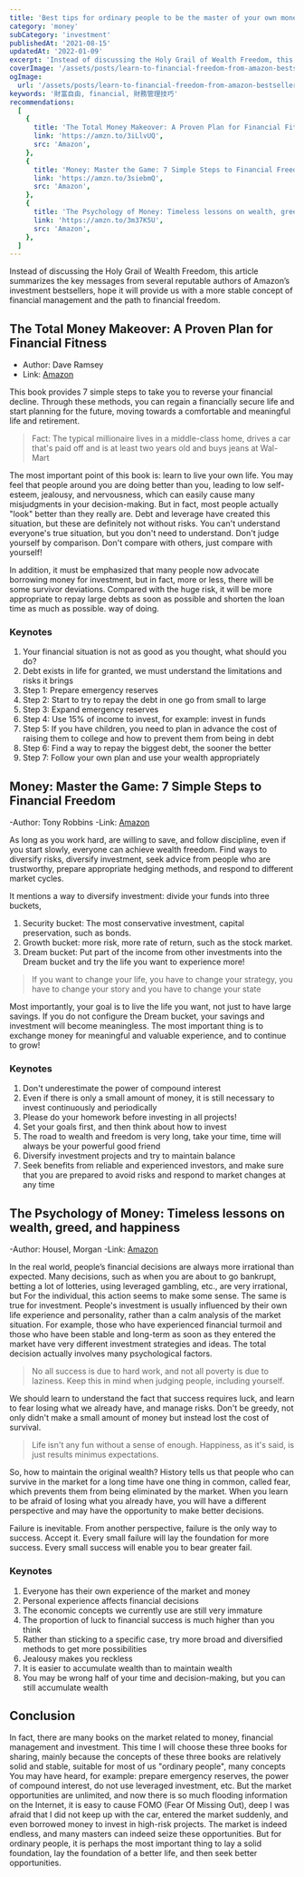 ```yaml
---
title: 'Best tips for ordinary people to be the master of your own money and life | learning from Amazon investment bestsellers'
category: 'money'
subCategory: 'investment'
publishedAt: '2021-08-15'
updatedAt: '2022-01-09'
excerpt: 'Instead of discussing the Holy Grail of Wealth Freedom, this article summarizes the key messages from several reputable authors of Amazon’s investment bestsellers, hope it will provide us with a more stable concept of financial management and the path to financial freedom.'
coverImage: '/assets/posts/learn-to-financial-freedom-from-amazon-bestsellers/cover.jpg'
ogImage:
  url: '/assets/posts/learn-to-financial-freedom-from-amazon-bestsellers/cover.jpg'
keywords: '財富自由, financial, 財務管理技巧'
recommendations:
  [
    {
      title: 'The Total Money Makeover: A Proven Plan for Financial Fitness',
      link: 'https://amzn.to/3iLlvUQ',
      src: 'Amazon',
    },
    {
      title: 'Money: Master the Game: 7 Simple Steps to Financial Freedom',
      link: 'https://amzn.to/3siebmQ',
      src: 'Amazon',
    },
    {
      title: 'The Psychology of Money: Timeless lessons on wealth, greed, and happiness',
      link: 'https://amzn.to/3m37K5U',
      src: 'Amazon',
    },
  ]
---
```


Instead of discussing the Holy Grail of Wealth Freedom, this article summarizes the key messages from several reputable authors of Amazon’s investment bestsellers, hope it will provide us with a more stable concept of financial management and the path to financial freedom.

## The Total Money Makeover: A Proven Plan for Financial Fitness

- Author: Dave Ramsey
- Link: [Amazon](https://amzn.to/3iLlvUQ)

This book provides 7 simple steps to take you to reverse your financial decline. Through these methods, you can regain a financially secure life and start planning for the future, moving towards a comfortable and meaningful life and retirement.

> Fact: The typical millionaire lives in a middle-class home, drives a car that's paid off and is at least two years old and buys jeans at Wal-Mart

The most important point of this book is: learn to live your own life. You may feel that people around you are doing better than you, leading to low self-esteem, jealousy, and nervousness, which can easily cause many misjudgments in your decision-making. But in fact, most people actually "look" better than they really are. Debt and leverage have created this situation, but these are definitely not without risks. You can't understand everyone's true situation, but you don't need to understand. Don't judge yourself by comparison. Don't compare with others, just compare with yourself!

In addition, it must be emphasized that many people now advocate borrowing money for investment, but in fact, more or less, there will be some survivor deviations. Compared with the huge risk, it will be more appropriate to repay large debts as soon as possible and shorten the loan time as much as possible. way of doing.

### Keynotes

1. Your financial situation is not as good as you thought, what should you do?
2. Debt exists in life for granted, we must understand the limitations and risks it brings
3. Step 1: Prepare emergency reserves
4. Step 2: Start to try to repay the debt in one go from small to large
5. Step 3: Expand emergency reserves
6. Step 4: Use 15% of income to invest, for example: invest in funds
7. Step 5: If you have children, you need to plan in advance the cost of raising them to college and how to prevent them from being in debt
8. Step 6: Find a way to repay the biggest debt, the sooner the better
9. Step 7: Follow your own plan and use your wealth appropriately

## Money: Master the Game: 7 Simple Steps to Financial Freedom

-Author: Tony Robbins
-Link: [Amazon](https://amzn.to/3siebmQ)

As long as you work hard, are willing to save, and follow discipline, even if you start slowly, everyone can achieve wealth freedom. Find ways to diversify risks, diversify investment, seek advice from people who are trustworthy, prepare appropriate hedging methods, and respond to different market cycles.

It mentions a way to diversify investment: divide your funds into three buckets,

1. Security bucket: The most conservative investment, capital preservation, such as bonds.
2. Growth bucket: more risk, more rate of return, such as the stock market.
3. Dream bucket: Put part of the income from other investments into the Dream bucket and try the life you want to experience more!

> If you want to change your life, you have to change your strategy, you have to change your story and you have to change your state

Most importantly, your goal is to live the life you want, not just to have large savings. If you do not configure the Dream bucket, your savings and investment will become meaningless. The most important thing is to exchange money for meaningful and valuable experience, and to continue to grow!

### Keynotes

1. Don't underestimate the power of compound interest
2. Even if there is only a small amount of money, it is still necessary to invest continuously and periodically
3. Please do your homework before investing in all projects!
4. Set your goals first, and then think about how to invest
5. The road to wealth and freedom is very long, take your time, time will always be your powerful good friend
6. Diversify investment projects and try to maintain balance
7. Seek benefits from reliable and experienced investors, and make sure that you are prepared to avoid risks and respond to market changes at any time

## The Psychology of Money: Timeless lessons on wealth, greed, and happiness

-Author: Housel, Morgan
-Link: [Amazon](https://amzn.to/3m37K5U)

In the real world, people’s financial decisions are always more irrational than expected. Many decisions, such as when you are about to go bankrupt, betting a lot of lotteries, using leveraged gambling, etc., are very irrational, but For the individual, this action seems to make some sense. The same is true for investment. People's investment is usually influenced by their own life experience and personality, rather than a calm analysis of the market situation. For example, those who have experienced financial turmoil and those who have been stable and long-term as soon as they entered the market have very different investment strategies and ideas. The total decision actually involves many psychological factors.

> No all success is due to hard work, and not all poverty is due to laziness. Keep this in mind when judging people, including yourself.

We should learn to understand the fact that success requires luck, and learn to fear losing what we already have, and manage risks. Don't be greedy, not only didn't make a small amount of money but instead lost the cost of survival.

> Life isn't any fun without a sense of enough. Happiness, as it's said, is just results minimus expectations.

So, how to maintain the original wealth? History tells us that people who can survive in the market for a long time have one thing in common, called fear, which prevents them from being eliminated by the market. When you learn to be afraid of losing what you already have, you will have a different perspective and may have the opportunity to make better decisions.

Failure is inevitable. From another perspective, failure is the only way to success. Accept it. Every small failure will lay the foundation for more success. Every small success will enable you to bear greater fail.

### Keynotes

1. Everyone has their own experience of the market and money
2. Personal experience affects financial decisions
3. The economic concepts we currently use are still very immature
4. The proportion of luck to financial success is much higher than you think
5. Rather than sticking to a specific case, try more broad and diversified methods to get more possibilities
6. Jealousy makes you reckless
7. It is easier to accumulate wealth than to maintain wealth
8. You may be wrong half of your time and decision-making, but you can still accumulate wealth

## Conclusion

In fact, there are many books on the market related to money, financial management and investment. This time I will choose these three books for sharing, mainly because the concepts of these three books are relatively solid and stable, suitable for most of us "ordinary people", many concepts You may have heard, for example: prepare emergency reserves, the power of compound interest, do not use leveraged investment, etc. But the market opportunities are unlimited, and now there is so much flooding information on the Internet, it is easy to cause FOMO (Fear Of Missing Out), deep I was afraid that I did not keep up with the car, entered the market suddenly, and even borrowed money to invest in high-risk projects. The market is indeed endless, and many masters can indeed seize these opportunities. But for ordinary people, it is perhaps the most important thing to lay a solid foundation, lay the foundation of a better life, and then seek better opportunities.
